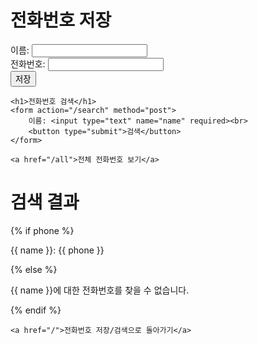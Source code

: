<!DOCTYPE html>
<html lang="en">
<head>
    <meta charset="UTF-8">
    <title>전화번호 저장</title>
</head>
<body>
    <h1>전화번호 저장</h1>
    <form action="/save" method="get">
        이름: <input type="text" name="name" required><br>
        전화번호: <input type="text" name="phone" required><br>
        <button type="submit">저장</button>
    </form>

    <h1>전화번호 검색</h1>
    <form action="/search" method="post">
        이름: <input type="text" name="name" required><br>
        <button type="submit">검색</button>
    </form>

    <a href="/all">전체 전화번호 보기</a>
</body>
</html>


<!DOCTYPE html>
<html lang="en">
<head>
    <meta charset="UTF-8">
    <title>전화번호 검색 결과</title>
</head>
<body>
    <h1>검색 결과</h1>
    {% if phone %}
        <p>{{ name }}: {{ phone }}</p>
    {% else %}
        <p>{{ name }}에 대한 전화번호를 찾을 수 없습니다.</p>
    {% endif %}
    
    <a href="/">전화번호 저장/검색으로 돌아가기</a>
</body>
</html>
